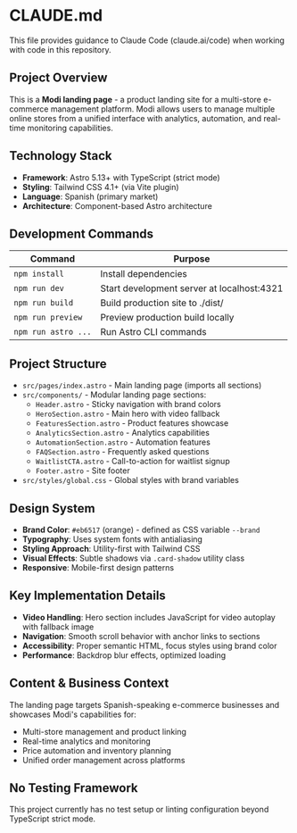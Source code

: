 # CLAUDE.md

This file provides guidance to Claude Code (claude.ai/code) when working with code in this repository.

## Project Overview

This is a **Modi landing page** - a product landing site for a multi-store e-commerce management platform. Modi allows users to manage multiple online stores from a unified interface with analytics, automation, and real-time monitoring capabilities.

## Technology Stack

- **Framework**: Astro 5.13+ with TypeScript (strict mode)
- **Styling**: Tailwind CSS 4.1+ (via Vite plugin)
- **Language**: Spanish (primary market)
- **Architecture**: Component-based Astro architecture

## Development Commands

| Command | Purpose |
|---------|---------|
| `npm install` | Install dependencies |
| `npm run dev` | Start development server at localhost:4321 |
| `npm run build` | Build production site to ./dist/ |
| `npm run preview` | Preview production build locally |
| `npm run astro ...` | Run Astro CLI commands |

## Project Structure

- `src/pages/index.astro` - Main landing page (imports all sections)
- `src/components/` - Modular landing page sections:
  - `Header.astro` - Sticky navigation with brand colors
  - `HeroSection.astro` - Main hero with video fallback
  - `FeaturesSection.astro` - Product features showcase
  - `AnalyticsSection.astro` - Analytics capabilities
  - `AutomationSection.astro` - Automation features
  - `FAQSection.astro` - Frequently asked questions
  - `WaitlistCTA.astro` - Call-to-action for waitlist signup
  - `Footer.astro` - Site footer
- `src/styles/global.css` - Global styles with brand variables

## Design System

- **Brand Color**: `#eb6517` (orange) - defined as CSS variable `--brand`
- **Typography**: Uses system fonts with antialiasing
- **Styling Approach**: Utility-first with Tailwind CSS
- **Visual Effects**: Subtle shadows via `.card-shadow` utility class
- **Responsive**: Mobile-first design patterns

## Key Implementation Details

- **Video Handling**: Hero section includes JavaScript for video autoplay with fallback image
- **Navigation**: Smooth scroll behavior with anchor links to sections
- **Accessibility**: Proper semantic HTML, focus styles using brand color
- **Performance**: Backdrop blur effects, optimized loading

## Content & Business Context

The landing page targets Spanish-speaking e-commerce businesses and showcases Modi's capabilities for:
- Multi-store management and product linking
- Real-time analytics and monitoring  
- Price automation and inventory planning
- Unified order management across platforms

## No Testing Framework

This project currently has no test setup or linting configuration beyond TypeScript strict mode.